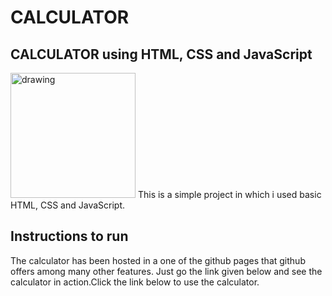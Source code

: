 # CALCULATOR

## CALCULATOR using HTML, CSS and JavaScript 

<img src="https://user-images.githubusercontent.com/72698501/171469593-7350d69d-d84e-49b5-8538-a0c9d0df1c3f.png" alt="drawing" width="200"/>
This is a simple project in which i used basic HTML, CSS and JavaScript. 



## Instructions to run
The calculator has been hosted in a one of the github pages that github offers among many other features. Just go the link given below and see the calculator in action.Click the link below to use the calculator.


